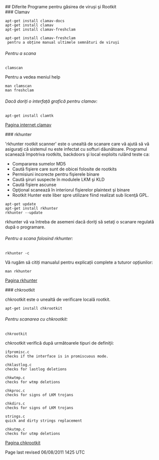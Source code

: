 <div id="main-page"></div>
<div class="divider" id="virus-rkits"></div>
## Diferite Programe pentru găsirea de viruși şi Rootkit 

<div class="divider" id="av-clam"></div>
### Clamav

~~~  
apt-get install clamav-docs  
apt-get install clamav  
apt-get install clamav-freshclam  
~~~

~~~  
apt-get install clamav-freshclam  
 pentru a obține manual ultimele semnături de viruși   
~~~

###### Pentru a scana 

~~~  
clamscan  
~~~

Pentru a vedea meniul help

~~~  
man clamscan  
man freshclam  
~~~

###### Dacă doriți o interfață grafică pentru clamav:

~~~  
apt-get install clamtk  
~~~

 [Pagina internet clamav](http://www.clamav.net/) 

<div class="divider" id="rtkts-rkh"></div>
### rkhunter

'rkhunter rootkit scanner' este o unealtă de scanare care vă ajută să vă asiguraţi că sistemul nu este infectat cu softuri dăunătoare. Programul scanează împotriva rootkits, backdoors şi local exploits rulând teste ca:  
- Compararea sumelor MD5  
- Caută fişiere care sunt de obicei folosite de rootkits  
- Permisiuni incorecte pentru fişierele binare  
- Caută şiruri suspecte în modulele LKM şi KLD  
- Caută fişiere ascunse  
- Opţional scanează în interiorul fişierelor plaintext şi binare  
- Rootkit Hunter este liber spre utilizare fiind realizat sub licenţă GPL.

~~~  
apt-get update  
apt-get install rkhunter  
rkhunter --update  
~~~

rkhunter vă va întreba de asemeni dacă doriţi să setaţi o scanare regulată după o programare.

###### Pentru a scana folosind rkhunter:

~~~  
rkhunter -c  
~~~

Vă rugăm să citiți manualul pentru explicații complete a tuturor opțiunilor:

~~~  
man rkhunter  
~~~

 [Pagina rkhunter](http://rkhunter.sourceforge.net/) 

<div class="divider" id="rkits-chrk"></div>
### chkrootkit

chkrootkit este o unealtă de verificare locală rootkit.

~~~  
apt-get install chkrootkit  
~~~

###### Pentru scanarea cu chkrootkit:

~~~  
chkrootkit  
~~~

chkrootkit verifică după următoarele tipuri de definiţii:

~~~  
ifpromisc.c  
checks if the interface is in promiscuous mode.  
~~~

~~~  
chklastlog.c  
checks for lastlog deletions  
~~~

~~~  
chkwtmp.c  
checks for wtmp deletions  
~~~

~~~  
chkproc.c  
checks for signs of LKM trojans  
~~~

~~~  
chkdirs.c  
checks for signs of LKM trojans  
~~~

~~~  
strings.c  
quick and dirty strings replacement  
~~~

~~~  
chkutmp.c  
checks for utmp deletions  
~~~

 [Pagina chkrootkit](http://www.chkrootkit.org/) 

<div id="rev">Page last revised 06/08/2011 1425 UTC</div>
